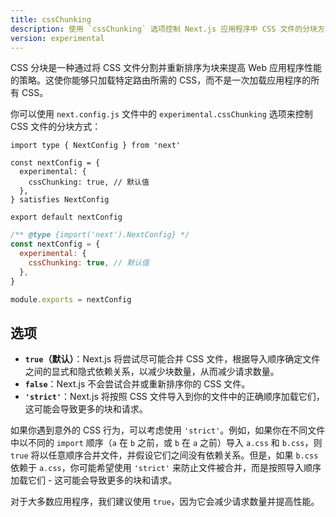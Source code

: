 ```yaml
---
title: cssChunking
description: 使用 `cssChunking` 选项控制 Next.js 应用程序中 CSS 文件的分块方式。
version: experimental
---
```


CSS 分块是一种通过将 CSS 文件分割并重新排序为块来提高 Web 应用程序性能的策略。这使你能够只加载特定路由所需的 CSS，而不是一次加载应用程序的所有 CSS。

你可以使用 `next.config.js` 文件中的 `experimental.cssChunking` 选项来控制 CSS 文件的分块方式：

```tsx filename="next.config.ts" switcher
import type { NextConfig } from 'next'

const nextConfig = {
  experimental: {
    cssChunking: true, // 默认值
  },
} satisfies NextConfig

export default nextConfig
```

```js filename="next.config.js" switcher
/** @type {import('next').NextConfig} */
const nextConfig = {
  experimental: {
    cssChunking: true, // 默认值
  },
}

module.exports = nextConfig
```

## 选项

- **`true`（默认）**：Next.js 将尝试尽可能合并 CSS 文件，根据导入顺序确定文件之间的显式和隐式依赖关系，以减少块数量，从而减少请求数量。
- **`false`**：Next.js 不会尝试合并或重新排序你的 CSS 文件。
- **`'strict'`**：Next.js 将按照 CSS 文件导入到你的文件中的正确顺序加载它们，这可能会导致更多的块和请求。

如果你遇到意外的 CSS 行为，可以考虑使用 `'strict'`。例如，如果你在不同文件中以不同的 `import` 顺序（`a` 在 `b` 之前，或 `b` 在 `a` 之前）导入 `a.css` 和 `b.css`，则 `true` 将以任意顺序合并文件，并假设它们之间没有依赖关系。但是，如果 `b.css` 依赖于 `a.css`，你可能希望使用 `'strict'` 来防止文件被合并，而是按照导入顺序加载它们 - 这可能会导致更多的块和请求。

对于大多数应用程序，我们建议使用 `true`，因为它会减少请求数量并提高性能。
